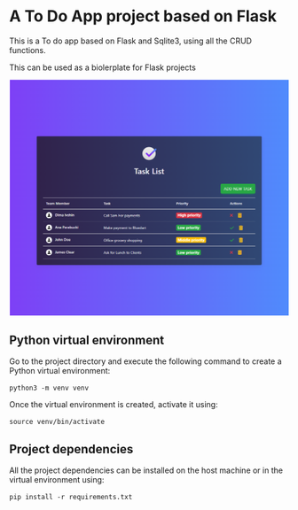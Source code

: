 # A To Do App project based on Flask

This is a To do app based on Flask and Sqlite3, using all the CRUD functions. 

This can be used as a biolerplate for Flask projects

![Flask logo](https://github.com/ivshin365/Flask_to_do_app/blob/master/app/static/flask%20to%20do%20app.png)

## Python virtual environment
Go to the project directory and execute the following command to create a Python virtual environment:

```
python3 -m venv venv
```
Once the virtual environment is created, activate it using:
```
source venv/bin/activate
```

## Project dependencies
All the project dependencies can be installed on the host machine or in the virtual environment using:
```
pip install -r requirements.txt
```
